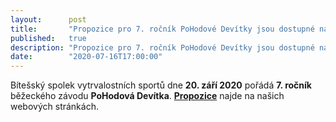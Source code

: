 ```yaml
---
layout:      post
title:       "Propozice pro 7. ročník PoHodové Devítky jsou dostupné na našich webových stránkách."
published:   true
description: "Propozice pro 7. ročník PoHodové Devítky jsou dostupné na našich webových stránkách."
date:        "2020-07-16T17:00:00"
---
```


Bítešský spolek vytrvalostních sportů dne **20. září 2020** pořádá **7. ročník** běžeckého závodu **PoHodová Devítka**. **[Propozice](https://www.pohodovadevitka.cz/propozice)** najde na našich webových stránkách.
